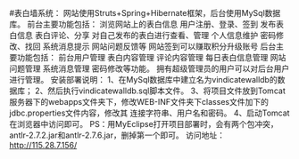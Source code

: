 ﻿#表白墙系统：
	网站使用Struts+Spring+Hibernate框架，后台使用MySql数据库。
	前台主要功能包括：
		浏览网站上的表白信息
		用户注册、登录、签到
		发布表白信息
		表白评论、分享
		对自己发布的表白进行查看、管理
		个人信息维护
		密码修改、找回
		系统消息提示
		网站问题反馈等
		网站签到可以赚取积分升级账号
	后台主要功能包括：
		前台用户管理
		表白内容管理
		评论内容管理
		每日表白信息管理
		网站问题管理
		系统消息管理
		密码修改等功能。
		拥有超级管理员的用户可以对后台用户进行管理。
	安装部署说明：
	 	1、在MySql数据库中建立名为vindicatewalldb的数据库；
		2、然后执行vindicatewalldb.sql脚本文件。
		3、将项目文件放到Tomcat服务器下的webapps文件夹下，修改WEB-INF文件夹下classes文件加下的jdbc.properties文件内容，修改其			   连接字符串、用户名和密码。
		4、启动Tomcat在浏览器中访问即可。
		PS：用MyEclipse打开项目部署时，会有两个包冲突，antlr-2.7.2.jar和antlr-2.7.6.jar，删掉第一个即可。
	访问地址：http://115.28.7.156/
